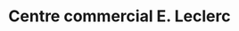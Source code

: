 ---
title: "Centre commercial E. Leclerc"
url: /bellerive-sur-allier/centre-commercial-e-leclerc/
shop: supermarché
---